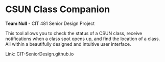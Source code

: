 # CSUN Class Companion
 **Team Null** - CIT 481 Senior Design Project
 
 This tool allows you to check the status of a CSUN class, receive notifications when a class spot opens up, and find the location of a class. All within a beautifully designed and intuitive user interface.
 
 Link: CIT-SeniorDesign.github.io
